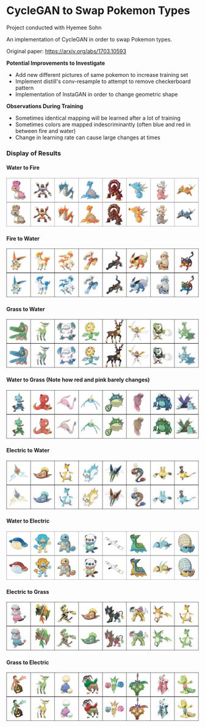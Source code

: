 # CycleGAN to Swap Pokemon Types
Project conducted with Hyemee Sohn

An implementation of CycleGAN in order to swap Pokemon types.

Original paper: https://arxiv.org/abs/1703.10593

<b> Potential Improvements to Investigate </b>
* Add new different pictures of same pokemon to increase training set
* Implement distill's conv-resample to attempt to remove checkerboard pattern
* Implementation of InstaGAN in order to change geometric shape


<b> Observations During Training </b>
* Sometimes identical mapping will be learned after a lot of training
* Sometimes colors are mapped indescriminantly (often blue and red in between fire and water)
* Change in learning rate can cause large changes at times

### Display of Results ###
#### Water to Fire ####
![Water_Fire](Examples/Water_Fire.jpg)

#### Fire to Water ####
![Fire_Water](Examples/Fire_Water.jpg)

#### Grass to Water ####
![Grass_Water](Examples/Grass_Water.jpg)

#### Water to Grass (Note how red and pink barely changes) ####
![Water_Grass](Examples/Water_Grass.jpg)

#### Electric to Water ####
![Electric_Water](Examples/Electric_Water.jpg)

#### Water to Electric ####
![Water_Electric](Examples/Water_Electric.jpg)

#### Electric to Grass ####
![Electric_Grass](Examples/Electric_Grass.jpg)

#### Grass to Electric ####
![Grass_Electric](Examples/Grass_Electric.jpg)


